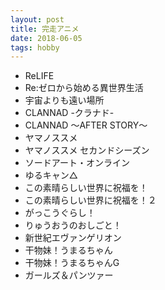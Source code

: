 ```yaml
---
layout: post
title: 完走アニメ
date: 2018-06-05
tags: hobby
---
```



* ReLIFE
* Re:ゼロから始める異世界生活
* 宇宙よりも遠い場所
* CLANNAD -クラナド-
* CLANNAD 〜AFTER STORY〜
* ヤマノススメ
* ヤマノススメ セカンドシーズン
* ソードアート・オンライン
* ゆるキャン△
* この素晴らしい世界に祝福を！
* この素晴らしい世界に祝福を！２
* がっこうぐらし！
* りゅうおうのおしごと！
* 新世紀エヴァンゲリオン
* 干物妹！うまるちゃん
* 干物妹！うまるちゃんG
* ガールズ＆パンツァー
